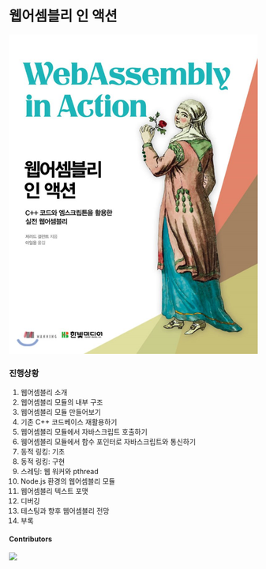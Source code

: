 # 웹어셈블리 인 액션

![book-cover](./assets/book-cover.jpg)

### 진행상황

1. 웹어셈블리 소개
2. 웹어셈블리 모듈의 내부 구조
3. 웹어셈블리 모듈 만들어보기
4. 기존 C++ 코드베이스 재활용하기
5. 웹어셈블리 모듈에서 자바스크립트 호출하기
6. 웸어셈블리 모듈에서 함수 포인터로 자바스크립트와 통신하기
7. 동적 링킹: 기초
8. 동적 링킹: 구현
9. 스레딩: 웹 워커와 pthread
10. Node.js 환경의 웹어셈블리 모듈
11. 웹어셈블리 텍스트 포맷
12. 디버깅
13. 테스팅과 향후 웹어셈블리 전망
14. 부록

#### Contributors

<a href="https://github.com/Road-of-CODEr/web-assembly-in-action/graphs/contributors">
  <img src="https://contributors-img.web.app/image?repo=Road-of-CODEr/web-assembly-in-action" />
</a>
